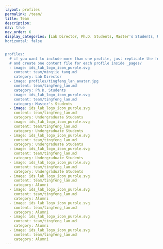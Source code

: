 ```yaml
---
layout: profiles
permalink: /team/
title: Team
description: 
nav: true
nav_order: 6
display_categories: [Lab Director, Ph.D. Students, Master's Students, Undergraduate Students, Alumni]
horizontal: false


profiles:
  # if you want to include more than one profile, just replicate the following block
  # and create one content file for each profile inside _pages/
  - image: ids_lab_logo_icon_purple.svg
    content: team/mingjie_tang.md
    category: Lab Director
  - image: profiles/tingfeng_lan_avatar.jpg
    content: team/tingfeng_lan.md
    category: Ph.D. Students
  - image: ids_lab_logo_icon_purple.svg
    content: team/tingfeng_lan.md
    category: Master's Students
  - image: ids_lab_logo_icon_purple.svg
    content: team/tingfeng_lan.md
    category: Undergraduate Students
  - image: ids_lab_logo_icon_purple.svg
    content: team/tingfeng_lan.md
    category: Undergraduate Students
  - image: ids_lab_logo_icon_purple.svg
    content: team/tingfeng_lan.md
    category: Undergraduate Students
  - image: ids_lab_logo_icon_purple.svg
    content: team/tingfeng_lan.md
    category: Undergraduate Students
  - image: ids_lab_logo_icon_purple.svg
    content: team/tingfeng_lan.md
    category: Undergraduate Students
  - image: ids_lab_logo_icon_purple.svg
    content: team/tingfeng_lan.md
    category: Alumni
  - image: ids_lab_logo_icon_purple.svg
    content: team/tingfeng_lan.md
    category: Alumni
  - image: ids_lab_logo_icon_purple.svg
    content: team/tingfeng_lan.md
    category: Alumni
  - image: ids_lab_logo_icon_purple.svg
    content: team/tingfeng_lan.md
    category: Alumni
  - image: ids_lab_logo_icon_purple.svg
    content: team/tingfeng_lan.md
    category: Alumni
---
```


